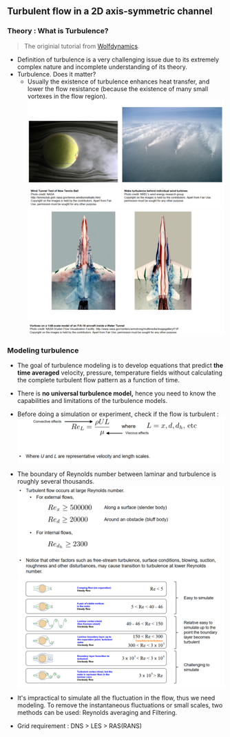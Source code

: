 ## Turbulent flow in a 2D axis-symmetric channel

### Theory : What is Turbulence?

> The originial tutorial from [Wolfdynamics](http://www.wolfdynamics.com/images/pdf/turbulence_2019.pdf).

- Definition of turbulence is a very challenging issue due to its extremely complex nature and incomplete understanding of its theory. 
- Turbulence. Does it matter?
    - Usually the existence of turbulence enhances heat transfer, and lower the flow resistance (because the existence of many small vortexes in the flow region).   
![alt text](../../images/Axis_Turb/turb_intro1.png "turbintro")
![alt text](../../images/Axis_Turb/turb_intro2.png "turbintro")

### Modeling turbulence
- The goal of turbulence modeling is to develop equations that predict **the time averaged** velocity, pressure, temperature fields without calculating the complete turbulent flow pattern as a function of time.
- There is **no universal turbulence model,** hence you need to know the capabilities and limitations of the turbulence models.
- Before doing a simulation or experiment, check if the flow is turbulent : 
![alt text](../../images/Axis_Turb/Re_def.png "Reynolds number")

- The boundary of Reynolds number between laminar and turbulence is roughly several thousands.
![alt text](../../images/Axis_Turb/Turb_Re.png "Turbulence transition")
![alt text](../../images/Axis_Turb/Re_region.png "Turbulence transition")

- It's impractical to simulate all the fluctuation in the flow, thus we need modeling. To remove the instantaneous fluctuations or small scales, two methods can be used: Reynolds averaging and Filtering.

- Grid requirement : DNS > LES > RAS(RANS)
